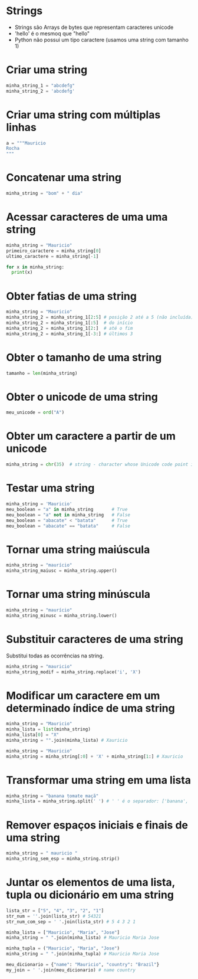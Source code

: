 # Strings

- Strings são Arrays de bytes que representam caracteres unicode
- 'hello' é o mesmoq que "hello"
- Python não possui um tipo caractere (usamos uma string com tamanho 1)

# Criar uma string

~~~python
minha_string_1 = "abcdefg"
minha_string_2 = 'abcdefg'
~~~

# Criar uma string com múltiplas linhas

~~~python
a = """Mauricio
Rocha
"""
~~~

# Concatenar uma string

~~~python
minha_string = "bom" + " dia" 
~~~

# Acessar caracteres de uma uma string

~~~python
minha_string = "Mauricio"
primeiro_caractere = minha_string[0]
ultimo_caractere = minha_string[-1] 
~~~

~~~python
for x in minha_string:
  print(x)
~~~

# Obter fatias de uma string

~~~python
minha_string = "Mauricio"
minha_string_2 = minha_string_1[2:5] # posição 2 até a 5 (não incluída)
minha_string_2 = minha_string_1[:5]  # do início
minha_string_2 = minha_string_1[2:]  # até o fim
minha_string_2 = minha_string_1[-3:] # últimos 3
~~~

# Obter o tamanho de uma string

~~~python
tamanho = len(minha_string)
~~~

# Obter o unicode de uma string

~~~python
meu_unicode = ord("A") 
~~~

# Obter um caractere a partir de um unicode

~~~python
minha_string = chr(35)  # string - character whose Unicode code point is the integer
~~~

# Testar uma string

~~~python
minha_string = 'Mauricio'
meu_boolean = "a" in minha_string       # True
meu_boolean = "a" not in minha_string   # False
meu_boolean = "abacate" < "batata"      # True
meu_boolean = "abacate" == "batata"     # False
~~~

# Tornar uma string maiúscula

~~~python
minha_string = "maurício"
minha_string_maiusc = minha_string.upper()
~~~

# Tornar uma string minúscula

~~~python
minha_string = "maurício"
minha_string_minusc = minha_string.lower()
~~~

# Substituir caracteres de uma string

Substitui todas as ocorrências na string.  

~~~python
minha_string = "mauricio"
minha_string_modif = minha_string.replace('i', 'X')
~~~

# Modificar um caractere em um determinado índice de uma string

~~~python
minha_string = "Mauricio"
minha_lista = list(minha_string)
minha_lista[0] = "X"
minha_string = "".join(minha_lista) # Xauricio
~~~

~~~python
minha_string = "Mauricio"
minha_string = minha_string[:0] + 'X' + minha_string[1:] # Xauricio
~~~

# Transformar uma string em uma lista

~~~python
minha_string = "banana tomate maçã"
minha_lista = minha_string.split(' ') # ' ' é o separador: ['banana', 'tomate', 'maçã']
~~~

# Remover espaços iniciais e finais de uma string

~~~python
minha_string = " mauricio "
minha_string_sem_esp = minha_string.strip()
~~~

# Juntar os elementos de uma lista, tupla ou dicionário em uma string

~~~python
lista_str = ["5", "4", "3", "2", "1"]
str_num = ''.join(lista_str) # 54321
str_num_com_sep = ' '.join(lista_str) # 5 4 3 2 1
~~~

~~~python
minha_lista = ["Mauricio", "Maria", "Jose"]
minha_string = " ".join(minha_lista) # Mauricio Maria Jose
~~~

~~~python
minha_tupla = ("Mauricio", "Maria", "Jose")
minha_string = " ".join(minha_tupla) # Mauricio Maria Jose
~~~

~~~python
meu_dicionario = {"name": "Mauricio", "country": "Brazil"}
my_join = ' '.join(meu_dicionario) # name country
~~~